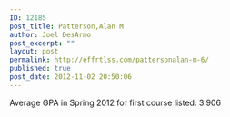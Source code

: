 ```yaml
---
ID: 12185
post_title: Patterson,Alan M
author: Joel DesArmo
post_excerpt: ""
layout: post
permalink: http://effrtlss.com/pattersonalan-m-6/
published: true
post_date: 2012-11-02 20:50:06
---
```

<p>Average GPA in Spring 2012 for first course listed: 3.906</p>